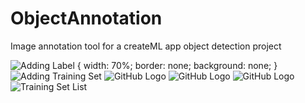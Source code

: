 # ObjectAnnotation
Image annotation tool for a createML app object detection project

![Adding Label](/images/AddLabel.png) {
  width: 70%;
  border: none;
  background: none;
}
![Adding Training Set](/images/AddSet.png)
![GitHub Logo](/images/ImageSelection.png)
![GitHub Logo](/images/LabeledImages.png)
![GitHub Logo](/images/ObjectFrame.png)
![Training Set List](/images/TrainingSetList.png)
